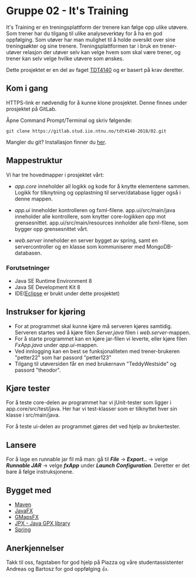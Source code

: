 # Gruppe 02 - It's Training
It's Training er en treningsplattform der trenere kan følge opp ulike utøvere. 
Som trener har du tilgang til ulike analyseverktøy for å ha en god oppfølging.
Som utøver har man mulighet til å holde oversikt over sine treningsøkter og sine trenere. 
Treningsplattformen tar i bruk en trener-utøver relasjon der utøver selv kan velge hvem som skal være trener,
og trener kan selv velge hvilke utøvere som ønskes. 

Dette prosjektet er en del av faget [TDT4140](https://www.ntnu.no/studier/emner/TDT4140#tab=omEmnet) og er basert på krav deretter.

## Kom i gang
HTTPS-link er nødvendig for å kunne klone prosjektet. Denne finnes under prosjektet på GitLab.

Åpne Command Prompt/Terminal og skriv følgende: 

```
git clone https://gitlab.stud.iie.ntnu.no/tdt4140-2018/02.git
```
Mangler du git? Installasjon finner du [her](https://git-scm.com/book/en/v2/Getting-Started-Installing-Git).

## Mappestruktur
Vi har tre hovedmapper i prosjektet vårt:


- *app.core* inneholder all logikk og kode for å knytte elementene sammen.
Logikk for tilknytning og opplastning til server/database ligger også i denne mappen.

- *app.ui* inneholder kontrolleren og fxml-filene. 
app.ui/src/main/java inneholder alle kontrollere, som knytter core-logikken opp mot grensesnittet. 
app.ui/src/main/resources innholder alle fxml-filene, som bygger opp grensesnittet vårt. 

- *web.server* inneholder en server bygget av spring, samt en servercontroller og en klasse som kommuniserer med MongoDB-databasen.


### Forutsetninger
- Java SE Runtime Environment 8
- Java SE Development Kit 8
- IDE([Eclipse](https://www.eclipse.org/downloads/) er brukt under dette prosjektet)

## Instrukser for kjøring
- For at programmet skal kunne kjøre må serveren kjøres samtidig. Serveren startes ved å kjøre filen _Server.java_ filen i _web.server_-mappen.
- For å starte programmet kan en kjøre jar-filen vi leverte, eller kjøre filen _FxApp.java_ under _app.ui_-mappen.
- Ved innlogging kan en best se funksjonaliteten med trener-brukeren "petter22" som har passord "petter123"
- Tilgang til utøversiden får en med brukernavn "TeddyWestside" og passord "theodor".


## Kjøre tester 
For å teste core-delen av programmet har vi jUnit-tester som ligger i app.core/src/test/java. 
Her har vi test-klasser som er tilknyttet hver sin klasse i src/main/java. 

For å teste ui-delen av programmet gjøres det ved hjelp av brukertester. 

## Lansere
For å lage en runnable jar fil må man: 
gå til **_File_** -> **_Export.._** -> velge **_Runnable JAR_** -> velge **_fxApp_** under **_Launch Configuration_**.
Deretter er det bare å følge instruksjonene. 

## Bygget med
- [Maven](https://maven.apache.org/)
- [JavaFX](https://docs.oracle.com/javase/8/javafx/api/toc.htm)
- [GMapsFX](https://github.com/rterp/GMapsFX)
- [JPX - Java GPX library](https://github.com/jenetics/jpx)
- [Spring](https://docs.spring.io/spring-boot/docs/current/maven-plugin/usage.html)

## Anerkjennelser
Takk til oss, fagstaben for god hjelp på Piazza og våre studentassistenter Andreas og Bartosz for god oppfølging :+1:.  